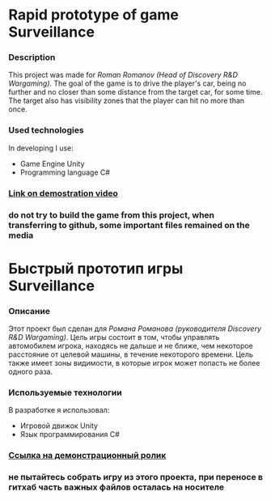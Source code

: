 # Rapid prototype of game Surveillance
### **Description**
   This project was made for *Roman Romanov (Head of Discovery R&D Wargaming)*. 
The goal of the game is to drive the player's car, being no further and no closer than some distance from the target car, for some time. The target also has visibility zones that the player can hit no more than once.
### **Used technologies**
   In developing I use:
   * Game Engine Unity
   * Programming language С#
### [Link on demostration video](https://google.com)
### do not try to build the game from this project, when transferring to github, some important files remained on the media




# Быстрый прототип игры Surveillance
### **Описание**
   Этот проект был сделан для *Романа Романова (руководителя Discovery R&D Wargaming)*.
Цель игры состоит в том, чтобы управлять автомобилем игрока, находясь не дальше и не ближе, чем некоторое расстояние от целевой машины, в течение некоторого времени. Цель также имеет зоны видимости, в которые игрок может попасть не более одного раза.
### **Используемые технологии**
   В разработке я использовал:
   * Игровой движок Unity
   * Язык программирования C#
### [Ссылка на демонстрационный ролик](https://google.com)
### не пытайтесь собрать игру из этого проекта, при переносе в гитхаб часть важных файлов осталась на носителе

